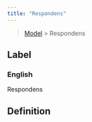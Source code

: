 ```yaml
---
title: "Respondens"
---
```


> [Model](../../) > Respondens

## Label

### English
Respondens


## Definition



    

